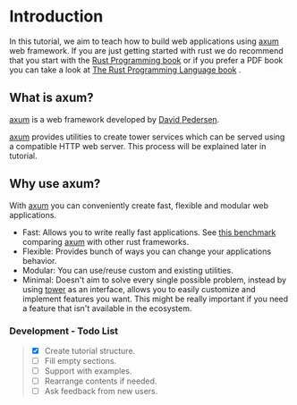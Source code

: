 # Introduction

In this tutorial, we aim to teach how to build web applications using [axum] web
framework. If you are just getting started with rust we do recommend that you start 
with the [Rust Programming book](https://doc.rust-lang.org/stable/book/) or
if you prefer a PDF book you can take a look at [The Rust Programming Language book](https://edu.anarcho-copy.org/Programming%20Languages/Rust/rust-programming-language-steve-klabnik.pdf) .

## What is axum?

[axum] is a web framework developed by [David Pedersen].

[axum] provides utilities to create tower services which can be served using a
compatible HTTP web server. This process will be explained later in tutorial.

## Why use axum?

With [axum] you can conveniently create fast, flexible and modular web
applications.

- Fast: Allows you to write really fast applications. See [this
  benchmark](https://github.com/programatik29/rust-web-benchmarks/blob/master/result/hello-world.md)
  comparing [axum] with other rust frameworks.
- Flexible: Provides bunch of ways you can change your applications behavior.
- Modular: You can use/reuse custom and existing utilities.
- Minimal: Doesn't aim to solve every single possible problem, instead by using
  [tower] as an interface, allows you to easily customize and implement
  features you want. This might be really important if you need a feature that
  isn't available in the ecosystem.

### Development - Todo List

> - [X] Create tutorial structure.
> - [ ] Fill empty sections.
> - [ ] Support with examples.
> - [ ] Rearrange contents if needed.
> - [ ] Ask feedback from new users.

[axum]: https://github.com/tokio-rs/axum
[tower]: https://github.com/tower-rs/tower
[David Pedersen]: https://github.com/davidpdrsn
[tokio team]: https://github.com/tokio-rs
